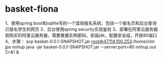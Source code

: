 # basket-fiona
1、使用spring boot和sqllite写的一个篮球报名系统，包括一个报名页和后台查询已报名学生的网页
2、后台使用spring security实现鉴权
3、部署在阿里云服务器
   刚购买的阿里云服务器，需要重置实例密码，安装jdk，配置安全组，开放80端口
4、步骤：
   scp basket-0.0.1-SNAPSHOT.jar root@47.114.100.253:/home/clm
   jps
   nohup java -jar basket-0.0.1-SNAPSHOT.jar --server.port=80 nohup.out 2>&1 &


